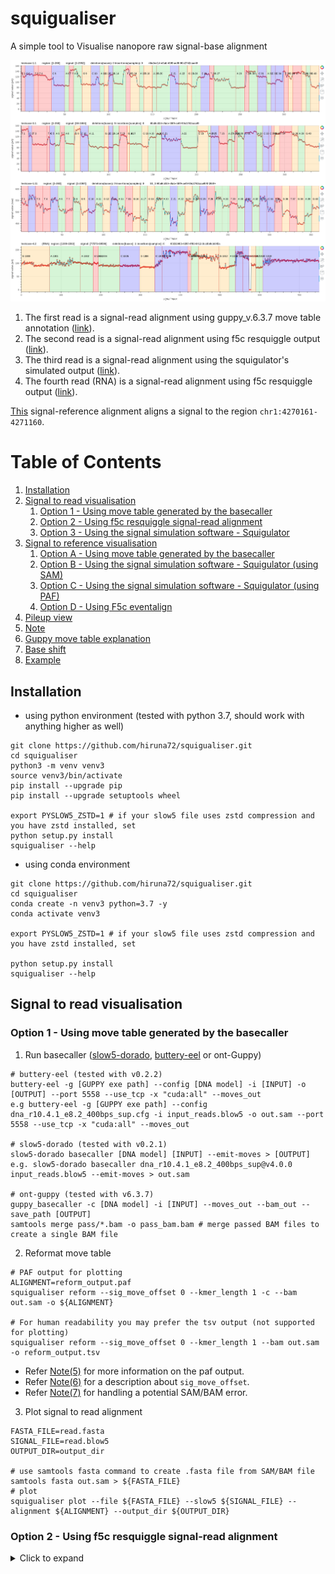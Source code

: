 # squigualiser

A simple tool to Visualise nanopore raw signal-base alignment

![image](docs/figures/preview.png)

1. The first read is a signal-read alignment using guppy_v.6.3.7 move table annotation ([link](https://hiruna72.github.io/squigualiser/docs/figures/sig_to_read/testcase-1.1.html)).
2. The second read is a signal-read alignment using f5c resquiggle output ([link](https://hiruna72.github.io/squigualiser/docs/figures/sig_to_read/testcase-2.1.html)).
3. The third read is a signal-read alignment using the squigulator's simulated output ([link](https://hiruna72.github.io/squigualiser/docs/figures/sig_to_read/testcase-1.11.html)).
4. The fourth read (RNA) is a signal-read alignment using f5c resquiggle output ([link](https://hiruna72.github.io/squigualiser/docs/figures/sig_to_read/testcase-3.2.html)).

[This](https://hiruna72.github.io/squigualiser/docs/figures/sig_to_reference/testcase-8.1.html) signal-reference alignment aligns a signal to the region `chr1:4270161-4271160`.

# Table of Contents
1. [Installation](#installation)
2. [Signal to read visualisation](#signal-to-read-visualisation)
   1. [Option 1 - Using move table generated by the basecaller](#option-1---using-move-table-generated-by-the-basecaller)
   2. [Option 2 - Using f5c resquiggle signal-read alignment](#option-2---using-f5c-resquiggle-signal-read-alignment)
   3. [Option 3 - Using the signal simulation software - Squigulator](#option-3---using-the-signal-simulation-software---squigulator)
3. [Signal to reference visualisation](#signal-to-reference-visualisation)
   1. [Option A - Using move table generated by the basecaller](#option-a---using-move-table-generated-by-the-basecaller)
   2. [Option B - Using the signal simulation software - Squigulator (using SAM)](#option-b---using-the-signal-simulation-software---squigulator-using-sam)
   3. [Option C - Using the signal simulation software - Squigulator (using PAF)](#option-c---using-the-signal-simulation-software----squigulator-using-paf)
   4. [Option D - Using F5c eventalign](#option-d---using-f5c-eventalign)
4. [Pileup view](#pileup-view)
5. [Note](#note)
6. [Guppy move table explanation](#guppy-move-table-explanation)
7. [Base shift](#base-shift)
8. [Example](#example)


## Installation

* using python environment (tested with python 3.7, should work with anything higher as well)
````
git clone https://github.com/hiruna72/squigualiser.git
cd squigualiser
python3 -m venv venv3
source venv3/bin/activate
pip install --upgrade pip
pip install --upgrade setuptools wheel

export PYSLOW5_ZSTD=1 # if your slow5 file uses zstd compression and you have zstd installed, set
python setup.py install
squigualiser --help
````
* using conda environment
````
git clone https://github.com/hiruna72/squigualiser.git
cd squigualiser
conda create -n venv3 python=3.7 -y
conda activate venv3

export PYSLOW5_ZSTD=1 # if your slow5 file uses zstd compression and you have zstd installed, set

python setup.py install
squigualiser --help
````

## Signal to read visualisation

### Option 1 - Using move table generated by the basecaller
1. Run basecaller ([slow5-dorado](https://github.com/hiruna72/slow5-dorado), [buttery-eel](https://github.com/Psy-Fer/buttery-eel) or ont-Guppy)
```
# buttery-eel (tested with v0.2.2)
buttery-eel -g [GUPPY exe path] --config [DNA model] -i [INPUT] -o [OUTPUT] --port 5558 --use_tcp -x "cuda:all" --moves_out
e.g buttery-eel -g [GUPPY exe path] --config dna_r10.4.1_e8.2_400bps_sup.cfg -i input_reads.blow5 -o out.sam --port 5558 --use_tcp -x "cuda:all" --moves_out 

# slow5-dorado (tested with v0.2.1)
slow5-dorado basecaller [DNA model] [INPUT] --emit-moves > [OUTPUT]
e.g. slow5-dorado basecaller dna_r10.4.1_e8.2_400bps_sup@v4.0.0 input_reads.blow5 --emit-moves > out.sam

# ont-guppy (tested with v6.3.7)
guppy_basecaller -c [DNA model] -i [INPUT] --moves_out --bam_out --save_path [OUTPUT]
samtools merge pass/*.bam -o pass_bam.bam # merge passed BAM files to create a single BAM file
```

2. Reformat move table 
```
# PAF output for plotting
ALIGNMENT=reform_output.paf
squigualiser reform --sig_move_offset 0 --kmer_length 1 -c --bam out.sam -o ${ALIGNMENT}

# For human readability you may prefer the tsv output (not supported for plotting)
squigualiser reform --sig_move_offset 0 --kmer_length 1 --bam out.sam -o reform_output.tsv

```
* Refer [Note(5)](#note) for more information on the paf output.
* Refer [Note(6)](#note) for a description about `sig_move_offset`.
* Refer [Note(7)](#note) for handling a potential SAM/BAM error.

3. Plot signal to read alignment
````
FASTA_FILE=read.fasta
SIGNAL_FILE=read.blow5
OUTPUT_DIR=output_dir

# use samtools fasta command to create .fasta file from SAM/BAM file
samtools fasta out.sam > ${FASTA_FILE}
# plot
squigualiser plot --file ${FASTA_FILE} --slow5 ${SIGNAL_FILE} --alignment ${ALIGNMENT} --output_dir ${OUTPUT_DIR}
````

### Option 2 - Using f5c resquiggle signal-read alignment
<details>
<summary>Click to expand</summary>

1. Setup f5c v1.2 that supports both R9 and R10 data as explained in the [f5c documentation](https://github.com/hasindu2008/f5c). 

2. Run f5c resquiggle
```
FASTQ=reads.fastq
SIGNAL_FILE=reads.blow5
ALIGNMENT=move.paf

f5c resquiggle -c ${FASTQ} ${SIGNAL_FILE} -o ${ALIGNMENT}  
* Refer [Note(3)](#note) for more information if you want to specify a custom k-mer model.
* Typically f5c resquiggle autodetects if DNA/RNA or R9/R10. Refer [Note(4)](#note) for more information.

3. Plot signal to read alignment
````
OUTPUT_DIR=output_dir
squigualiser plot -f ${FASTQ} -s ${SIGNAL_FILE} -a ${ALIGNMENT} -o ${OUTPUT_DIR} # to plot a selected read ID, you can provide -r 'READ_ID'.
````
</details>

### Option 3 - Using the signal simulation software - Squigulator
<details>
<summary>Click to expand</summary>

1.  Setup squigulator v0.2 or higher as explained in the [documentation](https://github.com/hasindu2008/squigulator).

2. Simulate a signal (remember to provide -q and -c options).
```
REF=ref.fasta          #reference
READ=sim.fasta         #simulated reads
ALIGNMENT=sim.paf      #contains signal-read alignment
SIGNAL_FILE=sim.blow5  #simultated raw signal data

squigulator -x dna-r10-prom ${REF} -n 1 -o ${SIGNAL_FILE} -q ${READ} -c ${ALIGNMENT} # instead of dna-r10-prom, you can specify any other profile
```

3. Plot signal to read alignment.
````
OUTPUT_DIR=output_dir
squigualiser plot -f ${READ} -s ${SIGNAL_FILE} -a ${ALIGNMENT} -o ${OUTPUT_DIR} # to plot a selected read ID, you can provide -r 'READ_ID'.
````
</details>

## Signal to reference visualisation
### Option A - Using move table generated by the basecaller
1. Run basecaller ([slow5-dorado](https://github.com/hiruna72/slow5-dorado), [buttery-eel](https://github.com/Psy-Fer/buttery-eel) or ont-Guppy)
```
# buttery-eel (tested with v0.2.2)
buttery-eel -g [GUPPY exe path] --config [DNA model] -i [INPUT] -o [OUTPUT] --port 5558 --use_tcp -x "cuda:all" --moves_out
e.g buttery-eel -g [GUPPY exe path] --config dna_r10.4.1_e8.2_400bps_sup.cfg -i input_reads.blow5 -o out.sam --port 5558 --use_tcp -x "cuda:all" --moves_out 

# slow5-dorado (tested with v0.2.1)
slow5-dorado basecaller [DNA model] [INPUT] --emit-moves > [OUTPUT]
e.g. slow5-dorado basecaller dna_r10.4.1_e8.2_400bps_sup@v4.0.0 input_reads.blow5 --emit-moves > out.sam

# ont-guppy (tested with v6.3.7)
guppy_basecaller -c [DNA model] -i [INPUT] --moves_out --bam_out --save_path [OUTPUT]
samtools merge pass/*.bam -o pass_bam.bam # merge passed BAM files to create a single BAM file
```

2. Reformat move table 
```
# PAF output for plotting
ALIGNMENT=reform_output.paf
squigualiser reform --sig_move_offset 0 --kmer_length 1 -c --bam out.sam -o ${ALIGNMENT}

# For human readability you may prefer the tsv output (not supported for plotting)
squigualiser reform --sig_move_offset 0 --kmer_length 1 --bam out.sam -o reform_output.tsv

```
* Refer [Note(5)](#note) for more information on the paf output.
* Refer [Note(6)](#note) for a description about `sig_move_offset`.
* Refer [Note(7)](#note) for handling a potential SAM/BAM error.

3. Align reads to reference genome
```
REF=genome.fa #reference
MAPP_SAM=map_output.sam
samtools fastq out.sam | minimap2 -ax map-ont ${REF} -t8 --secondary=no -o ${MAPP_SAM} -

```

4. Realign move array to reference
```
REALIGN_BAM=realign_output.bam
squigualiser realign --bam ${MAPP_SAM} --paf ${REFORMAT_PAF} -o ${REALIGN_BAM}
```

5. Plot signal to reference alignment
````
REGION=chr1:6811404-6811443
SIGNAL_FILE=read.blow5
OUTPUT_DIR=output_dir

# use samtools fasta command to create .fasta file from SAM/BAM file
samtools fasta out.sam > ${FASTA_FILE}
# plot
squigualiser plot --file ${REF} --slow5 ${SIGNAL_FILE} --alignment ${ALIGNMENT} --output_dir ${OUTPUT_DIR} --region ${REGION} --tag_name "optionA"

````

### Option B - Using the signal simulation software - Squigulator (using SAM output)
<details>
<summary>Click to expand</summary>

1.  Setup squigulator v0.2 or higher as explained in the [documentation](https://github.com/hasindu2008/squigulator).

2. Simulate a signal (remember to provide -a).
```
REF=ref.fasta              #reference
ALIGNMENT=sorted_sim.bam   #sorted BAM file containing signal to reference alignment
SIGNAL_FILE=sim.blow5      #simulated raw signals
NUM_READS=50               #number of reads to simulate
squigulator -x dna-r10-prom ${REF} -o ${SIGNAL_FILE} -a sim.sam -n ${NUM_READS} 
samtools sort sim.sam -o ${ALIGNMENT} 
samtools index ${ALIGNMENT}
```

3. Plot signal to reference alignment.
````
OUTPUT_DIR=output_dir
REGION=chr1:6811404-6811443
squigualiser plot -f ${REF} -s ${SIGNAL_FILE} -a ${ALIGNMENT} -o ${OUTPUT_DIR} --region ${REGION} --tag_name "optionB"
````
</details>

### Option C - Using the signal simulation software  - Squigulator (using PAF output)
<details>
<summary>Click to expand</summary>

1. Setup squigulator v0.2 or higher as explained in the [documentation](https://github.com/hasindu2008/squigulator).

2. Simulate a signal (remember to provide -c and --paf-ref).
```
REF=ref.fasta                 #reference
ALIGNMENT=sorted_sim.paf.gz   #sorted bgzip compressed PAF file containing signal to reference alignment
SIGNAL_FILE=sim.blow5         #simulated raw signals   
NUM_READS=50                  #number of reads to simulate
squigulator -x dna-r10-prom ${REF} -o ${SIGNAL_FILE} --paf-ref -c sim.paf -n ${NUM_READS}
sort -k6,6 -k8,8n sim.paf -o sorted_sim.paf
bgzip sorted_sim.paf 
tabix -0 -b 8 -e 9 -s 6 ${ALIGNMENT}
```

3. Plot signal to reference alignment.
````
OUTPUT_DIR=output_dir
REGION=chr1:6811404-6811443
squigualiser plot -f ${REF} -s ${SIGNAL_FILE} -a ${ALIGNMENT} -o ${OUTPUT_DIR} --region ${REGION} --tag_name "optionC"
````
</details>

### Option D - Using F5c eventalign
<details>
<summary>Click to expand</summary>

1. Align reads to reference genome
```
REF=genome.fa #reference
MAP_SAM=mapped.sam
FASTQ=read.fastq
samtools fastq basecaller_out.sam > ${FASTQ}
minimap2 -ax map-ont ${REF} ${FASTQ} -t8 --secondary=no -o ${MAP_SAM}
```
2. create f5c index
```
SIGNAL=reads.blow5
f5c index ${FASTQ} --slow5 ${SIGNAL}
```
3. f5c eventalign
```
ALIGNMENT=sorted_sim.paf.gz
f5c eventalign -b ${MAP_SAM} -r ${FASTQ} -g ${REF} --slow5 ${SIGNAL} -c -o sim.paf \
   && sort -k6,6 -nk8,8 sim.paf -o sorted_sim.paf \
   && bgzip sorted_sim.paf \
   && tabix -0 -b 8 -e 9 -s 6 ${ALIGNMENT}
```
4. Plot signal to reference alignment.
````
OUTPUT_DIR=output_dir
REGION=chr1:6811404-6811443
squigualiser plot -f ${REF} -s ${SIGNAL_FILE} -a ${ALIGNMENT} -o ${OUTPUT_DIR} --region ${REGION} --tag_name "eventalgin"
````
</details>

## Pileup view
Work in progress...

## Note
1. To get a pileup view, use [scripts/cat_plots.sh](scripts/cat_plots.sh) to concatenate multiple `.html` plots in a directory.
2. If your FASTQ file is a multi-line file (not to confuse with multi-read), then install [seqtk](https://github.com/lh3/seqtk) and use `seqtk seq -l0 in.fastq > out.fastq`  to convert multi-line FASTQ to 4-line FASTQ.
3. you specify `--kmer-model KMER_MODEL`if you want to run f5c with a custom model.
4. f5c autodetects if DNA/RNA and R9/R10 if a S/BLOW5 file is used as the input. Othewise, specify `--rna` and `--pore` options in f5c, accordingly.  Also provide the argument `--rna` to the visualising command. Currently, there exists no RNA kmer model for r10.4.1 chemistry.
5. The input alignment format accepted by `squigualiser plot` is explained [here](https://hasindu2008.github.io/f5c/docs/output#resquiggle). This standard format made plotting a lot easier.
6. The argument `sig_move_offset` is the number of moves `n` to skip in the signal to correct the start of the alignment. This will not skip bases in the fastq sequence. For example, to align the first move with the first kmer `--sig_move_offset 0` should be passed. To align from the second move onwards, `--sig_move_offset 1` should be used.
7. Pysam does not allow reading SAM/BAM files without a `@SQ` line in the header. Hence, `squigualiser reform` script might error out with `NotImplementedError: can not iterate over samfile without header`. Add a fake `@SQ` header line with a zero length reference as follows,
```
echo -e fake_reference'\t'0 > fake_reference.fa.fai
samtools view out.sam -h -t fake_reference.fa.fai -o sq_added_out.sam
```

## Base shift
User can shift the base sequence to right or left by `n` number of bases by providing the argument `--base_shift n` to the `plot` command. This is helpful to correct the signal level to the base. A positive `n` value will shift the base sequence to the right. A negative `n` value will shift the base sequence to the left.

## Guppy move table explanation
Nanopore basecallers output move arrays in SAM/BAM format. The important fields are listed below.
1. read_id
2. basecalled fastq sequence length
3. basecalled fastq sequence
4. raw signal length in `ns` tag
5. raw signal trim offset in `ts` tag
6. move table in `mv` tag
7. stride used in the neural network (down sampling factor) in `mv` tag

An example move table looks like the following,
```
How the auxiliary field is stored in SAM format -> mv:B:c:5,1,1,0,1,0,0,0,1,0,1,0,1,0,0,0,1,0,1,0,1,1,0,1,0,1,0,1,1,1,1,…
Stride (always the first integer) -> 5
The actual move array (the rest) -> 1,1,0,1,0,0,0,1,0,1,0,1,0,0,0,1,0,1,0,1,1,0,1,0,1,0,1,1,1,1,…
```
The number of ones (1) in the actual move array equals to the fastq sequence length. 
According to the above example the first move corresponds with `1 x stride` signal points. 
The second move corresponds with `2 x stride` signal points. The third with `4 x stride`, the fourth with `2 x stride` and so on (see illustration below).

![image](docs/figures/move_table_annotation.png)

## Example
The figures on the top of the document were generated using the testcases - `1.1, 2.1, 1.11,` and `3.2` respectively in [test_plot_signal_to_read.sh](test/test_plot_signal_to_read.sh).
